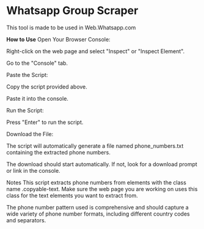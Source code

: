 # Whatsapp Group Scraper 

This tool is made to be used in Web.Whatsapp.com

**How to Use**
Open Your Browser Console:

Right-click on the web page and select "Inspect" or "Inspect Element".

Go to the "Console" tab.

Paste the Script:

Copy the script provided above.

Paste it into the console.

Run the Script:

Press "Enter" to run the script.

Download the File:

The script will automatically generate a file named phone_numbers.txt containing the extracted phone numbers.

The download should start automatically. If not, look for a download prompt or link in the console.

Notes
This script extracts phone numbers from elements with the class name .copyable-text. Make sure the web page you are working on uses this class for the text elements you want to extract from.

The phone number pattern used is comprehensive and should capture a wide variety of phone number formats, including different country codes and separators.
